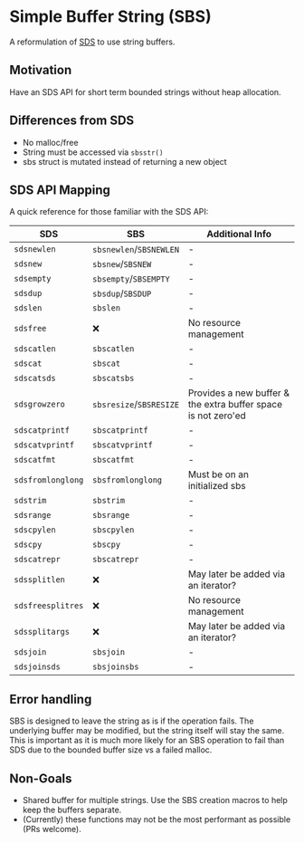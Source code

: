 # Simple Buffer String (SBS)

A reformulation of [SDS](https://github.com/antirez/sds) to use string buffers.

## Motivation

Have an SDS API for short term bounded strings without heap allocation.

## Differences from SDS

- No malloc/free
- String must be accessed via `sbsstr()`
- sbs struct is mutated instead of returning a new object

## SDS API Mapping

A quick reference for those familiar with the SDS API:

| SDS               | SBS                     | Additional Info                                               |
| ----------------- | ----------------------- | ------------------------------------------------------------- |
| `sdsnewlen`       | `sbsnewlen`/`SBSNEWLEN` | -                                                             |
| `sdsnew`          | `sbsnew`/`SBSNEW`       | -                                                             |
| `sdsempty`        | `sbsempty`/`SBSEMPTY`   | -                                                             |
| `sdsdup`          | `sbsdup`/`SBSDUP`       | -                                                             |
| `sdslen`          | `sbslen`                | -                                                             |
| `sdsfree`         | ❌                      | No resource management                                        |
| `sdscatlen`       | `sbscatlen`             | -                                                             |
| `sdscat`          | `sbscat`                | -                                                             |
| `sdscatsds`       | `sbscatsbs`             | -                                                             |
| `sdsgrowzero`     | `sbsresize`/`SBSRESIZE` | Provides a new buffer & the extra buffer space is not zero'ed |
| `sdscatprintf`    | `sbscatprintf`          | -                                                             |
| `sdscatvprintf`   | `sbscatvprintf`         | -                                                             |
| `sdscatfmt`       | `sbscatfmt`             | -                                                             |
| `sdsfromlonglong` | `sbsfromlonglong`       | Must be on an initialized sbs                                 |
| `sdstrim`         | `sbstrim`               | -                                                             |
| `sdsrange`        | `sbsrange`              | -                                                             |
| `sdscpylen`       | `sbscpylen`             | -                                                             |
| `sdscpy`          | `sbscpy`                | -                                                             |
| `sdscatrepr`      | `sbscatrepr`            | -                                                             |
| `sdssplitlen`     | ❌                      | May later be added via an iterator?                           |
| `sdsfreesplitres` | ❌                      | No resource management                                        |
| `sdssplitargs`    | ❌                      | May later be added via an iterator?                           |
| `sdsjoin`         | `sbsjoin`               | -                                                             |
| `sdsjoinsds`      | `sbsjoinsbs`            | -                                                             |

## Error handling

SBS is designed to leave the string as is if the operation fails. The underlying
buffer may be modified, but the string itself will stay the same. This is
important as it is much more likely for an SBS operation to fail than SDS due to
the bounded buffer size vs a failed malloc.

## Non-Goals

- Shared buffer for multiple strings. Use the SBS creation macros to help keep
  the buffers separate.
- (Currently) these functions may not be the most performant as possible (PRs
  welcome).
